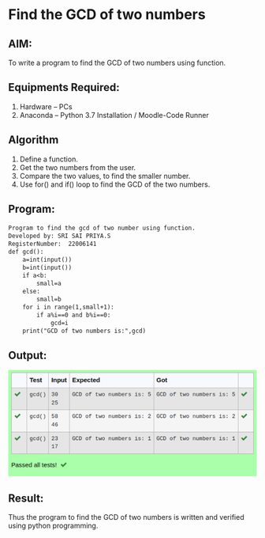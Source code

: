 # Find the GCD of two numbers

## AIM:
To write a program to find the GCD of two numbers using function.

## Equipments Required:
1. Hardware – PCs
2. Anaconda – Python 3.7 Installation / Moodle-Code Runner

## Algorithm
1. Define a function.
2. Get the two numbers from the user.
3. Compare the two values, to find the smaller number.
4. Use for() and if() loop to find the GCD of the two numbers.

## Program:
```
Program to find the gcd of two number using function.
Developed by: SRI SAI PRIYA.S
RegisterNumber:  22006141
def gcd():
    a=int(input())
    b=int(input())
    if a<b:
        small=a
    else:
        small=b
    for i in range(1,small+1):
        if a%i==0 and b%i==0:
            gcd=i
    print("GCD of two numbers is:",gcd)

```

## Output:
![output](/Screenshot%20from%202023-01-10%2012-59-08.png)


## Result:
Thus the program to find the GCD of two numbers is written and verified using python programming.
